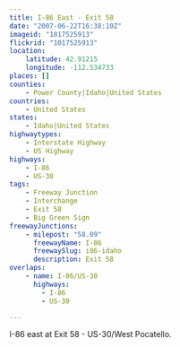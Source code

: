 ```yaml
---
title: I-86 East - Exit 58
date: "2007-06-22T16:38:10Z"
imageid: "1017525913"
flickrid: "1017525913"
location:
    latitude: 42.91215
    longitude: -112.534733
places: []
counties:
    - Power County|Idaho|United States
countries:
    - United States
states:
    - Idaho|United States
highwaytypes:
    - Interstate Highway
    - US Highway
highways:
    - I-86
    - US-30
tags:
    - Freeway Junction
    - Interchange
    - Exit 58
    - Big Green Sign
freewayJunctions:
    - milepost: "58.09"
      freewayName: I-86
      freewaySlug: i86-idaho
      description: Exit 58
overlaps:
    - name: I-86/US-30
      highways:
        - I-86
        - US-30

---
```

I-86 east at Exit 58 - US-30/West Pocatello.